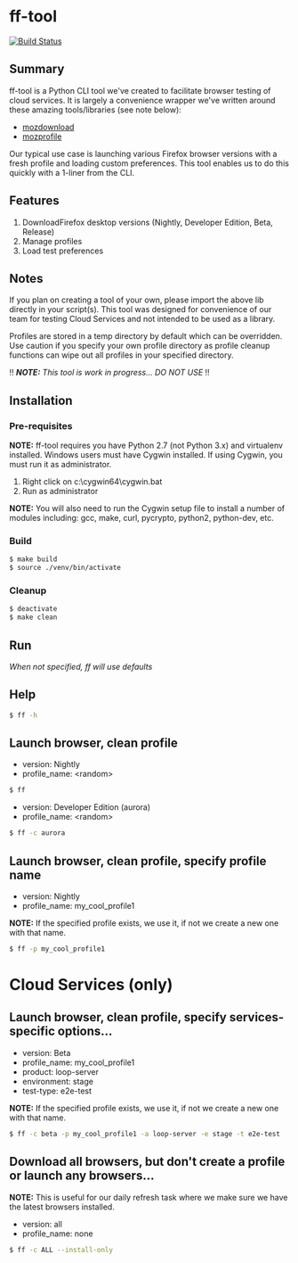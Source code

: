 # ff-tool

[![Build Status](https://travis-ci.org/rpappalax/ff-tool.svg?branch=master)](https://travis-ci.org/rpappalax/ff-tool)

## Summary

ff-tool is a Python CLI tool we've created to facilitate browser testing of
cloud services. It is largely a convenience wrapper we've written around
these amazing tools/libraries (see note below):

- [mozdownload](https://github.com/mozilla/mozdownload)
- [mozprofile](https://github.com/mozilla/mozprofile)

Our typical use case is launching various Firefox browser versions with a
fresh profile and loading custom preferences. This tool enables us to do this
quickly with a 1-liner from the CLI.

## Features

1. DownloadFirefox desktop versions (Nightly, Developer Edition, Beta, Release)
2. Manage profiles
3. Load test preferences

## Notes

If you plan on creating a tool of your own, please import the above lib
directly in your script(s). This tool was designed for convenience of our
team for testing Cloud Services and not intended to be used as a library.

Profiles are stored in a temp directory by default which can be overridden.
Use caution if you specify your own profile directory as profile cleanup
functions can wipe out all profiles in your specified directory.


:bangbang: _**NOTE:** This tool is work in progress...  DO NOT USE_ :bangbang:


## Installation

### Pre-requisites

**NOTE:** ff-tool requires you have Python 2.7 (not Python 3.x) and virtualenv installed.
Windows users must have Cygwin installed. If using Cygwin, you must run it as administrator.

1. Right click on c:\cygwin64\cygwin.bat
2. Run as administrator

**NOTE:** You will also need to run the Cygwin setup file to install a number of modules including: gcc, make, curl, pycrypto, python2, python-dev, etc.

### Build
```sh
$ make build
$ source ./venv/bin/activate
```

### Cleanup
```sh
$ deactivate
$ make clean
```

## Run
_When not specified, ff will use defaults_

## Help
```sh
$ ff -h
```

## Launch browser, clean profile

* version: Nightly
* profile_name: \<random\>
```sh
$ ff
```

* version: Developer Edition (aurora)
* profile_name: \<random\>
```sh
$ ff -c aurora
```

## Launch browser, clean profile, specify profile name

* version: Nightly
* profile_name: my_cool_profile1

**NOTE:** If the specified profile exists, we use it, if not we create a new one
with that name.

```sh
$ ff -p my_cool_profile1
```

# Cloud Services (only)
## Launch browser, clean profile, specify services-specific options...

* version: Beta
* profile_name: my_cool_profile1
* product: loop-server
* environment: stage
* test-type: e2e-test

**NOTE:** If the specified profile exists, we use it, if not we create a new one
with that name.

```sh
$ ff -c beta -p my_cool_profile1 -a loop-server -e stage -t e2e-test
```

## Download all browsers, but don't create a profile or launch any browsers...

**NOTE:** This is useful for our daily refresh task where we make sure we have
the latest browsers installed.

* version: all
* profile_name: none

```sh
$ ff -c ALL --install-only
```
